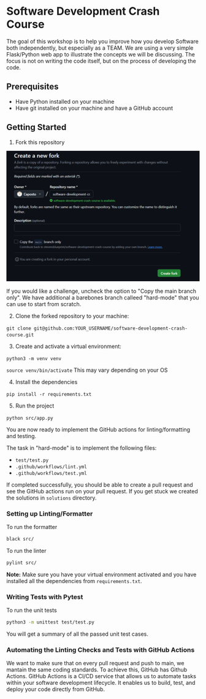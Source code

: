 # Software Development Crash Course

The goal of this workshop is to help you improve how you develop Software both independently, but especially as a TEAM. We are using a very simple Flask/Python web app to illustrate the concepts we will be discussing. The focus is not on writing the code itself, but on the process of developing the code.

## Prerequisites

- Have Python installed on your machine
- Have git installed on your machine and have a GitHub account

## Getting Started

1. Fork this repository

![alt text](image.png)

If you would like a challenge, uncheck the option to "Copy the main branch only". We have additional a barebones branch calleed "hard-mode" that you can use to start from scratch.

2. Clone the forked repository to your machine:

`git clone git@github.com:YOUR_USERNAME/software-development-crash-course.git`

3. Create and activate a virtual environment:

`python3 -m venv venv`

`source venv/bin/activate` This may vary depending on your OS

4. Install the dependencies

`pip install -r requirements.txt`

5. Run the project

`python src/app.py`

You are now ready to implement the GitHub actions for linting/formatting and testing.

The task in "hard-mode" is to implement the following files:
- `test/test.py`
- `.github/workflows/lint.yml`
- `.github/workflows/test.yml`

If completed successfully, you should be able to create a pull request and 
see the GitHub actions run on your pull request. If you get stuck we 
created the solutions in `solutions` directory.


### Setting up Linting/Formatter

To run the formatter
```bash
black src/
```

To run the linter
```bash
pylint src/
```

**Note:** Make sure you have your virtual environment activated and you have installed all the dependencies from `requirements.txt`.

### Writing Tests with Pytest

To run the unit tests
```bash
python3 -m unittest test/test.py
```

You will get a summary of all the passed unit test cases. 

### Automating the Linting Checks and Tests with GitHub Actions
We want to make sure that on every pull request and push to main, we mantain the same coding standards.
To achieve this, GitHub has Github Actions. GitHub Actions is a CI/CD service that allows us to automate 
tasks within your software development lifecycle. It enables us to build, test, and deploy your code directly from GitHub.
